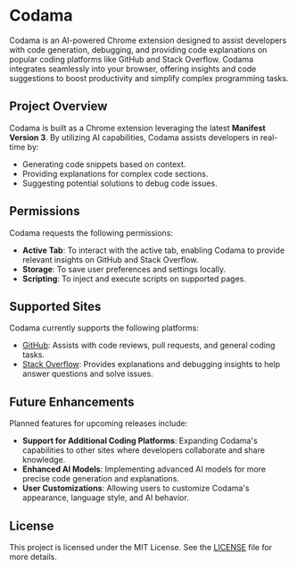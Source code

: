 # Codama

Codama is an AI-powered Chrome extension designed to assist developers with code generation, debugging, and providing code explanations on popular coding platforms like GitHub and Stack Overflow. Codama integrates seamlessly into your browser, offering insights and code suggestions to boost productivity and simplify complex programming tasks.

## Project Overview

Codama is built as a Chrome extension leveraging the latest **Manifest Version 3**. By utilizing AI capabilities, Codama assists developers in real-time by:
- Generating code snippets based on context.
- Providing explanations for complex code sections.
- Suggesting potential solutions to debug code issues.

## Permissions

Codama requests the following permissions:
- **Active Tab**: To interact with the active tab, enabling Codama to provide relevant insights on GitHub and Stack Overflow.
- **Storage**: To save user preferences and settings locally.
- **Scripting**: To inject and execute scripts on supported pages.

## Supported Sites

Codama currently supports the following platforms:
- [GitHub](https://github.com): Assists with code reviews, pull requests, and general coding tasks.
- [Stack Overflow](https://stackoverflow.com): Provides explanations and debugging insights to help answer questions and solve issues.

## Future Enhancements

Planned features for upcoming releases include:
- **Support for Additional Coding Platforms**: Expanding Codama's capabilities to other sites where developers collaborate and share knowledge.
- **Enhanced AI Models**: Implementing advanced AI models for more precise code generation and explanations.
- **User Customizations**: Allowing users to customize Codama's appearance, language style, and AI behavior.

## License

This project is licensed under the MIT License. See the [LICENSE](LICENSE) file for more details.
